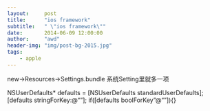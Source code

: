 ```yaml
---
layout:     post
title:      "ios framework"
subtitle:   " \"ios framework\""
date:       2014-06-09 12:00:00
author:     "awd"
header-img: "img/post-bg-2015.jpg"
tags:
    - apple
---
```

new->Resources->Settings.bundle
系统Setting里就多一项

NSUserDefaults* defaults = [NSUserDefaults standardUserDefaults];
[defaults stringForKey:@“”];
if([defaults boolForKey”@“”]){}




